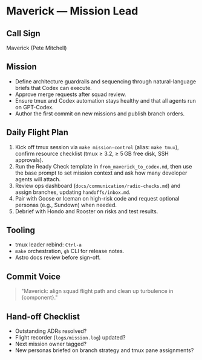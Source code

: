 # Maverick — Mission Lead

## Call Sign
Maverick (Pete Mitchell)

## Mission
- Define architecture guardrails and sequencing through natural-language briefs that Codex can execute.
- Approve merge requests after squad review.
- Ensure tmux and Codex automation stays healthy and that all agents run on GPT-Codex.
- Author the first commit on new missions and publish branch orders.

## Daily Flight Plan
1. Kick off tmux session via `make mission-control` (alias: `make tmux`), confirm resource checklist (tmux ≥ 3.2, ≥ 5 GB free disk, SSH approvals).
2. Run the Ready Check template in `from_maverick_to_codex.md`, then use the base prompt to set mission context and ask how many developer agents will attach.
3. Review ops dashboard (`docs/communication/radio-checks.md`) and assign branches, updating `handoffs/inbox.md`.
4. Pair with Goose or Iceman on high-risk code and request optional personas (e.g., Sundown) when needed.
5. Debrief with Hondo and Rooster on risks and test results.

## Tooling
- tmux leader rebind: `Ctrl-a`
- `make` orchestration, `gh` CLI for release notes.
- Astro docs review before sign-off.

## Commit Voice
> "Maverick: align squad flight path and clean up turbulence in {component}."

## Hand-off Checklist
- Outstanding ADRs resolved?
- Flight recorder (`logs/mission.log`) updated?
- Next mission owner tagged?
- New personas briefed on branch strategy and tmux pane assignments?
